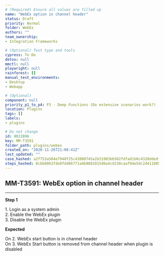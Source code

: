 ```yaml
---
# (Required) Ensure all values are filled up
name: "WebEx option in channel header"
status: Draft
priority: Normal
folder: WebEx
authors: ""
team_ownership: 
- Integration Frameworks

# (Optional) Test type and tools
cypress: To Do
detox: null
mmctl: null
playwright: null
rainforest: []
manual_test_environments: 
- Desktop
- Webapp

# (Optional)
component: null
priority_p1_to_p4: P3 - Deep Functions (Do extensive scenarios work?)
location: Plugins
tags: []
labels: 
- plugins

# Do not change
id: 8022896
key: MM-T3591
folder_path: plugins/webex
created_on: "2020-11-26T21:08:41Z"
last_updated: ""
case_hashed: a2f753a584e7940f25c43000745a2b31903bb502fdfad1b0c4320ddedf5c49491f8b544da29e5dcec1250e253da3afbd
steps_hashed: 0cbb8063fde8fdd86771a4b8881015d6a4cd230caaf94e5dc2d411885d4d3ce1a2b91ff1d670efb5a18c642c94442793
---
```


## MM-T3591: WebEx option in channel header

---

**Step 1**

1\. Login as a system admin\
2\. Enable the WebEx plugin\
3\. Disable the WebEx plugin

**Expected**

On 2. WebEx start button is in channel header\
On 3. WebEx Start button is removed from channel header when plugin is disabled
